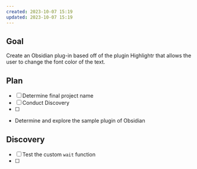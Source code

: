 ```yaml
---
created: 2023-10-07 15:19
updated: 2023-10-07 15:19
---
```

## Goal
Create an Obsidian plug-in based off of the plugin Highlightr that allows the  user to change the font color of the text.
## Plan
- [ ] Determine final project name
- [ ] Conduct Discovery
- [ ] 
- Determine and explore the sample plugin of Obsidian
## Discovery
- [ ] Test the custom `wait` function
- [ ] 



